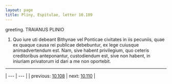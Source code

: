 ```yaml
---
layout: page
title: Pliny, Espitulae, letter 10.109
---
```


greeting. TRAIANUS PLINIO



1. Quo iure uti debeant Bithynae vel Ponticae civitates in iis pecuniis, quae ex quaque causa rei publicae debebuntur, ex lege cuiusque animadvertendum est. Nam, sive habent privilegium, quo ceteris creditoribus anteponantur, custodiendum est, sive non habent, in iniuriam privatorum id dari a me non oportebit.



---

| --- | --- |
| previous: [10.108](../10.108/) | next: [10.110](../10.110/) |